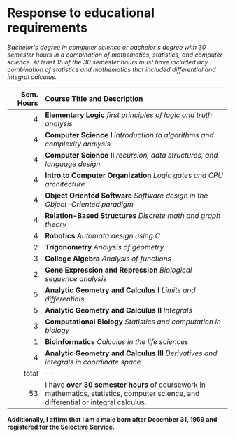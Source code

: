Response to educational requirements
====================================

*Bachelor's degree in computer science or bachelor's degree with 30 semester hours in a combination of mathematics, statistics, and computer science. At least 15 of the 30 semester hours must have included any combination of statistics and mathematics that included differential and integral calculus.*

Sem. Hours | Course Title and Description
----------:|:----------------------------
4 | **Elementary Logic** *first principles of logic and truth analysis*
4 | **Computer Science I** *introduction to algorithms and complexity analysis*
4 | **Computer Science II** *recursion, data structures, and language design*
4 | **Intro to Computer Organization** *Logic gates and CPU architecture*
4 | **Object Oriented Software** *Software design in the Object-Oriented paradigm*
4 | **Relation-Based Structures** *Discrete math and graph theory*
4 | **Robotics** *Automata design using C*
2 | **Trigonometry** *Analysis of geometry*
3 | **College Algebra** *Analysis of functions*
2 | **Gene Expression and Repression** *Biological sequence analysis*
5 | **Analytic Geometry and Calculus I** *Limits and differentials*
5 | **Analytic Geometry and Calculus II** *Integrals*
3 | **Computational Biology** *Statistics and computation in biology*
1 | **Bioinformatics** *Calculus in the life sciences*
4 | **Analytic Geometry and Calculus III** *Derivatives and integrals in coordinate space*
total | --
53 | I have **over 30 semester hours** of coursework in mathematics, statistics, computer science, and differential or integral calculus.

**Additionally, I affirm that I am a male born after December 31, 1959 and registered for the Selective Service.**
